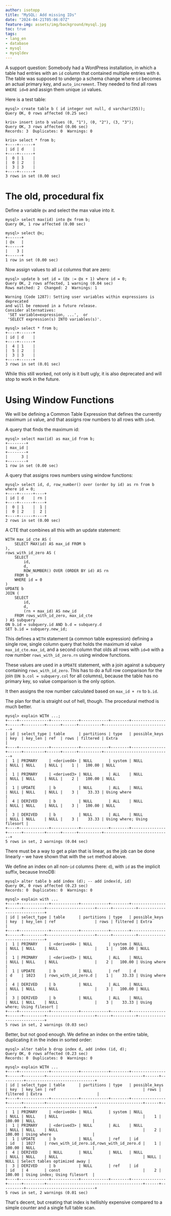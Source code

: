 ```yaml
---
author: isotopp
title: "MySQL: Add missing IDs"
date: "2024-04-21T05:06:07Z"
feature-img: assets/img/background/mysql.jpg
toc: true
tags:
- lang_en
- database
- mysql
- mysqldev
---
```


A support question:
Somebody had a WordPress installation, in which a table had entries with an `id` column
that contained multiple entries with `0`.
The table was supposed to undergo a schema change where `id` becomes an actual primary key,
and `auto_increment`.
They needed to find all rows `WHERE id=0` and assign them unique `id` values.

Here is a test table:

```mysql
mysql> create table b ( id integer not null, d varchar(255));
Query OK, 0 rows affected (0.25 sec)

kris> insert into b values (0, "1"), (0, "2"), (3, "3");
Query OK, 3 rows affected (0.06 sec)
Records: 3  Duplicates: 0  Warnings: 0

kris> select * from b;
+----+------+
| id | d    |
+----+------+
|  0 | 1    |
|  0 | 2    |
|  3 | 3    |
+----+------+
3 rows in set (0.00 sec)
```

# The old, procedural fix

Define a variable `@x` and select the max value into it.

```mysql
mysql> select max(id) into @x from b;
Query OK, 1 row affected (0.00 sec)

mysql> select @x;
+------+
| @x   |
+------+
|    3 |
+------+
1 row in set (0.00 sec)
```

Now assign values to all `id` columns that are zero:

```mysql
mysql> update b set id = (@x := @x + 1) where id = 0;
Query OK, 2 rows affected, 1 warning (0.04 sec)
Rows matched: 2  Changed: 2  Warnings: 1

Warning (Code 1287): Setting user variables within expressions is deprecated 
and will be removed in a future release.
Consider alternatives: 
 'SET variable=expression, ...',  or 
 'SELECT expression(s) INTO variables(s)'.

mysql> select * from b;
+----+------+
| id | d    |
+----+------+
|  4 | 1    |
|  5 | 2    |
|  3 | 3    |
+----+------+
3 rows in set (0.01 sec)
```

While this still worked, not only is it butt ugly, it is also deprecated and will stop to work in the future.

# Using Window Functions

We will be defining a Common Table Expression that defines the currently maximum `id` value,
and that assigns row numbers to all rows with `id=0`.

A query that finds the maximum id:

```mysql
mysql> select max(id) as max_id from b;
+--------+
| max_id |
+--------+
|      3 |
+--------+
1 row in set (0.00 sec)
```

A query that assigns rows numbers using window functions:
```mysql
mysql> select id, d, row_number() over (order by id) as rn from b where id = 0;
+----+------+----+
| id | d    | rn |
+----+------+----+
|  0 | 1    |  1 |
|  0 | 2    |  2 |
+----+------+----+
2 rows in set (0.00 sec)
```

A CTE that combines all this with an update statement:

```mysql
WITH max_id_cte AS (
    SELECT MAX(id) AS max_id FROM b
),
rows_with_id_zero AS (
    SELECT
        id,
        d,
        ROW_NUMBER() OVER (ORDER BY id) AS rn
    FROM b
    WHERE id = 0
)
UPDATE b
JOIN (
    SELECT
        id,
        d,
        (rn + max_id) AS new_id
    FROM rows_with_id_zero, max_id_cte
) AS subquery
ON b.id = subquery.id AND b.d = subquery.d
SET b.id = subquery.new_id;
```

This defines a `WITH` statement (a common table expression) defining a single row,
single column query that holds the maximum id value `max_id_cte.max_id`,
and a second column that olds all rows with `id=0` with a row number `rows_with_id_zero.rn` using window functions.

These values are used in a `UPDATE` statement, with a join against a subquery containing `rows_with_id_zero`.
This has to do a full row comparison for the join (`ON b.col = subquery.col` for all columns),
because the table has no primary key, so value comparison is the only option.

It then assigns the row number calculated based on `max_id + rn` to `b.id`.

The plan for that is straight out of hell, though.
The procedural method is much better.

```mysql
mysql> explain WITH ...;
+----+-------------+------------+------------+--------+---------------+------+---------+------+------+----------+-----------------------------+
| id | select_type | table      | partitions | type   | possible_keys | key  | key_len | ref  | rows | filtered | Extra                       |
+----+-------------+------------+------------+--------+---------------+------+---------+------+------+----------+-----------------------------+
|  1 | PRIMARY     | <derived4> | NULL       | system | NULL          | NULL | NULL    | NULL |    1 |   100.00 | NULL                        |
|  1 | PRIMARY     | <derived3> | NULL       | ALL    | NULL          | NULL | NULL    | NULL |    2 |   100.00 | NULL                        |
|  1 | UPDATE      | b          | NULL       | ALL    | NULL          | NULL | NULL    | NULL |    3 |    33.33 | Using where                 |
|  4 | DERIVED     | b          | NULL       | ALL    | NULL          | NULL | NULL    | NULL |    3 |   100.00 | NULL                        |
|  3 | DERIVED     | b          | NULL       | ALL    | NULL          | NULL | NULL    | NULL |    3 |    33.33 | Using where; Using filesort |
+----+-------------+------------+------------+--------+---------------+------+---------+------+------+----------+-----------------------------+
5 rows in set, 2 warnings (0.04 sec)

```

There must be a way to get a plan that is linear,
as the job can be done linearly – we have shown that with the `set` method above.

We define an index on all non-`id` columns (here: `d`), with `id` as the implicit suffix, because InnoDB:

```mysql
mysql> alter table b add index (d); -- add index(d, id)
Query OK, 0 rows affected (0.23 sec)
Records: 0  Duplicates: 0  Warnings: 0

mysql> explain with ...
+----+-------------+------------+------------+--------+---------------+------+---------+---------------------+------+----------+-----------------------------+
| id | select_type | table      | partitions | type   | possible_keys | key  | key_len | ref                 | rows | filtered | Extra                       |
+----+-------------+------------+------------+--------+---------------+------+---------+---------------------+------+----------+-----------------------------+
|  1 | PRIMARY     | <derived4> | NULL       | system | NULL          | NULL | NULL    | NULL                |    1 |   100.00 | NULL                        |
|  1 | PRIMARY     | <derived3> | NULL       | ALL    | NULL          | NULL | NULL    | NULL                |    2 |   100.00 | Using where                 |
|  1 | UPDATE      | b          | NULL       | ref    | d             | d    | 1023    | rows_with_id_zero.d |    1 |    33.33 | Using where                 |
|  4 | DERIVED     | b          | NULL       | ALL    | NULL          | NULL | NULL    | NULL                |    3 |   100.00 | NULL                        |
|  3 | DERIVED     | b          | NULL       | ALL    | NULL          | NULL | NULL    | NULL                |    3 |    33.33 | Using where; Using filesort |
+----+-------------+------------+------------+--------+---------------+------+---------+---------------------+------+----------+-----------------------------+
5 rows in set, 2 warnings (0.03 sec)
```

Better, but not good enough.
We define an index on the entire table, duplicating it in the index in sorted order:

```mysql
mysql> alter table b drop index d, add index (id, d);
Query OK, 0 rows affected (0.23 sec)
Records: 0  Duplicates: 0  Warnings: 0

mysql> explain WITH ...
+----+-------------+------------+------------+--------+---------------+------+---------+------------------------------------------+------+----------+------------------------------+
| id | select_type | table      | partitions | type   | possible_keys | key  | key_len | ref                                      | rows | filtered | Extra                        |
+----+-------------+------------+------------+--------+---------------+------+---------+------------------------------------------+------+----------+------------------------------+
|  1 | PRIMARY     | <derived4> | NULL       | system | NULL          | NULL | NULL    | NULL                                     |    1 |   100.00 | NULL                         |
|  1 | PRIMARY     | <derived3> | NULL       | ALL    | NULL          | NULL | NULL    | NULL                                     |    2 |   100.00 | Using where                  |
|  1 | UPDATE      | b          | NULL       | ref    | id            | id   | 1027    | rows_with_id_zero.id,rows_with_id_zero.d |    1 |   100.00 | NULL                         |
|  4 | DERIVED     | NULL       | NULL       | NULL   | NULL          | NULL | NULL    | NULL                                     | NULL |     NULL | Select tables optimized away |
|  3 | DERIVED     | b          | NULL       | ref    | id            | id   | 4       | const                                    |    2 |   100.00 | Using index; Using filesort  |
+----+-------------+------------+------------+--------+---------------+------+---------+------------------------------------------+------+----------+------------------------------+
5 rows in set, 2 warnings (0.01 sec)
```

That's decent, but creating that index is hellishly expensive compared to a simple counter and a single full table scan.
